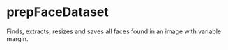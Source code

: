 # prepFaceDataset
Finds, extracts, resizes and saves all faces found in an image with variable margin.

